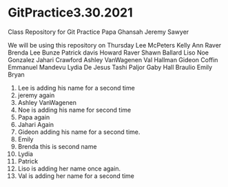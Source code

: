 # GitPractice3.30.2021

Class Repository for Git Practice
Papa Ghansah
Jeremy Sawyer

We will be using this repository on Thursday
Lee McPeters
Kelly Ann Raver
Brenda Lee Bunze
Patrick davis
Howard Raver
Shawn Ballard
Liso
Noe Gonzalez
Jahari Crawford
Ashley VanWagenen
Val Hallman
Gideon Coffin
Emmanuel Mandevu
Lydia De Jesus
Tashi Paljor
Gaby Hall
Braulio
Emily Bryan

1. Lee is adding his name for a second time
2. jeremy again
3. Ashley VanWagenen
4. Noe is adding his name for second time
5. Papa again
6. Jahari Again 
7. Gideon adding his name for a second time.
8. Emily
9. Brenda this is second name
10. Lydia
11. Patrick
12. Liso is adding her name once again.
13. Val is adding her name for a second time